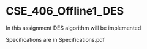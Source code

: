 # CSE_406_Offline1_DES
In this assignment DES algorithm will be implemented 

Specifications are in Specifications.pdf
